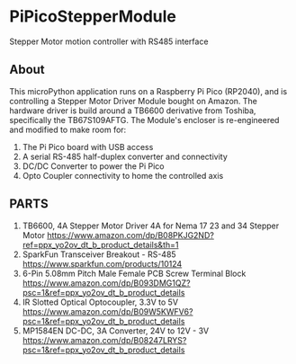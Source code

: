 # PiPicoStepperModule
Stepper Motor motion controller with RS485 interface

## About

This microPython application runs on a Raspberry Pi Pico (RP2040), and is controlling a Stepper Motor Driver Module bought on Amazon. The hardware driver is build around a TB6600 derivative from Toshiba, specifically the TB67S109AFTG.
The Module's encloser is re-engineered and modified to make room for:
1. The Pi Pico board with USB access
1. A serial RS-485 half-duplex converter and connectivity
2. DC/DC Converter to power the Pi Pico
3. Opto Coupler connectivity to home the controlled axis

## PARTS
1. TB6600, 4A Stepper Motor Driver 4A for Nema 17 23 and 34 Stepper Motor
   https://www.amazon.com/dp/B08PKJG2ND?ref=ppx_yo2ov_dt_b_product_details&th=1
2. SparkFun Transceiver Breakout - RS-485
   https://www.sparkfun.com/products/10124
3. 6-Pin 5.08mm Pitch Male Female PCB Screw Terminal Block
   https://www.amazon.com/dp/B093DMG1QZ?psc=1&ref=ppx_yo2ov_dt_b_product_details
4. IR Slotted Optical Optocoupler, 3.3V to 5V
   https://www.amazon.com/dp/B09W5KWFV6?psc=1&ref=ppx_yo2ov_dt_b_product_details
5. MP1584EN DC-DC, 3A Converter, 24V to 12V - 3V
   https://www.amazon.com/dp/B08247LRYS?psc=1&ref=ppx_yo2ov_dt_b_product_details


